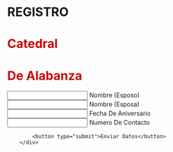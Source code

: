 
<html lang="es">
<head>
    <meta charset="UTF-8">
    <meta name="viewport" content="width=device-width, initial-scale=1.0">
    <title>Document</title>
    <link rel="stylesheet" href="estilos.css">
    <link href="https://fonts.googleapis.com/css?family=Roboto:300,400,500,700&display=swap" rel="stylesheet">
</head>
<body>
    <form action="" method="POST" id="form">
        <div class="form">
            <h1>REGISTRO</h1>
        <div class="form">
            <h1><span style="color: #CC0000">Catedral</span></h1>
            <h1><span style="color: #CC0000">De Alabanza</span></h1>
            <div class="grupo">
                <input type="text" name="" id="name" required><span class="barra"></span>
                <label for="">Nombre (Esposo) </label>
            </div>
            <div class="grupo">
                <input type="text" name="" id="text" required><span class="barra"></span>
                <label for="">Nombre (Esposa)</label>
            </div>
            <div class="grupo">
                <input type="text" name="" id="text" required><span class="barra"></span>
                <label for="">Fecha De Aniversario</label>
            </div>
            <div class="grupo">
                <input type="text" name="" id="text" required><span class="barra"></span>
                <label for="">Numero De Contacto</label>
            </div>

            <button type="submit">Enviar Datos</button>
        </div>
  

